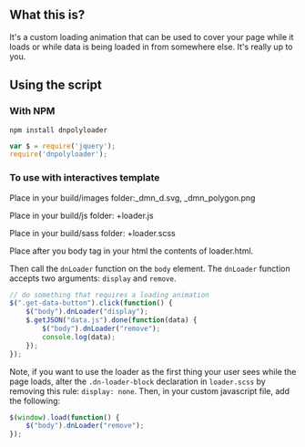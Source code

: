## What this is?

It's a custom loading animation that can be used to cover your page while it loads or while data is being loaded in from somewhere else. It's really up to you.

## Using the script

### With NPM

```
npm install dnpolyloader
```

```javascript
var $ = require('jquery');
require('dnpolyloader');
```

### To use with interactives template

Place in your build/images folder:_dmn_d.svg, _dmn_polygon.png

Place in your build/js folder: +loader.js

Place in your build/sass folder: +loader.scss

Place after you body tag in your html the contents of loader.html.

Then call the `dnLoader` function on the `body` element. The `dnLoader` function accepts two arguments: `display` and `remove`.

```javascript
// do something that requires a loading animation
$(".get-data-button").click(function() {
    $("body").dnLoader("display");
    $.getJSON("data.js").done(function(data) {
        $("body").dnLoader("remove");
        console.log(data);
    });
});
```

Note, if you want to use the loader as the first thing your user sees while the page loads, alter the `.dn-loader-block` declaration in `loader.scss` by removing this rule: `display: none`. Then, in your custom javascript file, add the following:

```javascript
$(window).load(function() {
	$("body").dnLoader("remove");
});
```
